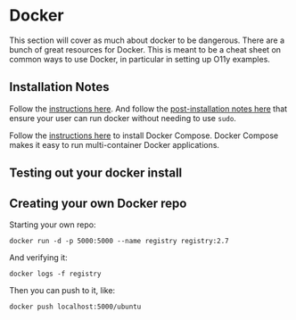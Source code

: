 # Docker

This section will cover as much about docker to be dangerous. There are a bunch of great resources for Docker. This is meant to be a cheat sheet on common ways to use Docker, in particular in setting up O11y examples.

## Installation Notes
Follow the [instructions here](https://docs.docker.com/engine/install/). And follow the [post-installation notes here](https://docs.docker.com/engine/install/linux-postinstall/) that ensure your user can run docker without needing to use ```sudo```.

Follow the [instructions here](https://docs.docker.com/compose/install/) to install Docker Compose. Docker Compose makes it easy to run multi-container Docker applications.

## Testing out your docker install

## Creating your own Docker repo

Starting your own repo:
```
docker run -d -p 5000:5000 --name registry registry:2.7
```

And verifying it:
```
docker logs -f registry
```

Then you can push to it, like:
```
docker push localhost:5000/ubuntu
```
